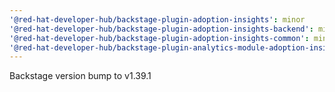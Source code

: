 ```yaml
---
'@red-hat-developer-hub/backstage-plugin-adoption-insights': minor
'@red-hat-developer-hub/backstage-plugin-adoption-insights-backend': minor
'@red-hat-developer-hub/backstage-plugin-adoption-insights-common': minor
'@red-hat-developer-hub/backstage-plugin-analytics-module-adoption-insights': minor
---
```


Backstage version bump to v1.39.1
